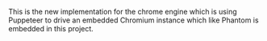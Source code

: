 This is the new implementation for the chrome engine which is using Puppeteer 
to drive an embedded Chromium instance which like Phantom is embedded in this project.
